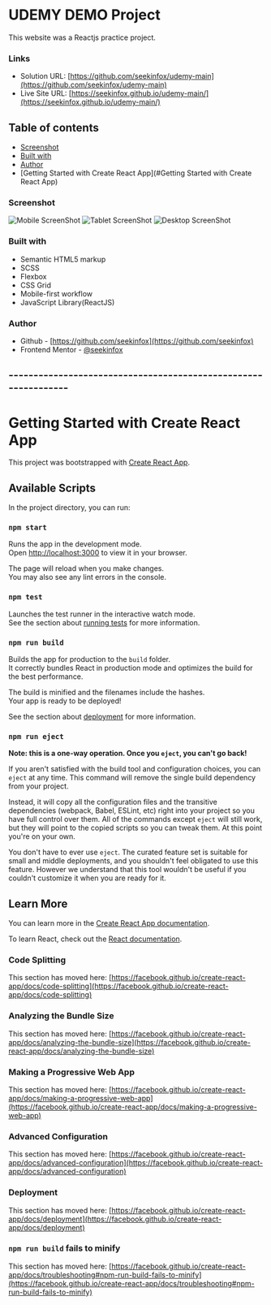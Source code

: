 # UDEMY DEMO Project

This website was a Reactjs practice project. 

### Links 

- Solution URL: [https://github.com/seekinfox/udemy-main](https://github.com/seekinfox/udemy-main)
- Live Site URL: [https://seekinfox.github.io/udemy-main/](https://seekinfox.github.io/udemy-main/)

## Table of contents

  - [Screenshot](#screenshot)
  - [Built with](#built-with)
  - [Author](#author)
  - [Getting Started with Create React App](#Getting Started with Create React App)

### Screenshot
![Mobile ScreenShot](https://github.com/seekinfox/udemy-main/blob/main/src/images/Screenshots/Screenshot%202021-12-23%20at%2015-36-27%20React%20App.png?raw=true)
![Tablet ScreenShot](https://github.com/seekinfox/udemy-main/blob/main/src/images/Screenshots/Screenshot%202021-12-23%20at%2015-38-02%20React%20App.png?raw=true)
![Desktop ScreenShot](https://github.com/seekinfox/udemy-main/blob/main/src/images/Screenshots/Screenshot%202021-12-23%20at%2015-39-01%20React%20App.png?raw=true)


### Built with

- Semantic HTML5 markup
- SCSS
- Flexbox
- CSS Grid
- Mobile-first workflow
- JavaScript Library(ReactJS)

### Author

- Github - [https://github.com/seekinfox](https://github.com/seekinfox)
- Frontend Mentor - [@seekinfox](https://www.frontendmentor.io/profile/seekinfox)

## ---------------------------------------------------------------

# Getting Started with Create React App

This project was bootstrapped with [Create React App](https://github.com/facebook/create-react-app).

## Available Scripts

In the project directory, you can run:

### `npm start`

Runs the app in the development mode.\
Open [http://localhost:3000](http://localhost:3000) to view it in your browser.

The page will reload when you make changes.\
You may also see any lint errors in the console.

### `npm test`

Launches the test runner in the interactive watch mode.\
See the section about [running tests](https://facebook.github.io/create-react-app/docs/running-tests) for more information.

### `npm run build`

Builds the app for production to the `build` folder.\
It correctly bundles React in production mode and optimizes the build for the best performance.

The build is minified and the filenames include the hashes.\
Your app is ready to be deployed!

See the section about [deployment](https://facebook.github.io/create-react-app/docs/deployment) for more information.

### `npm run eject`

**Note: this is a one-way operation. Once you `eject`, you can't go back!**

If you aren't satisfied with the build tool and configuration choices, you can `eject` at any time. This command will remove the single build dependency from your project.

Instead, it will copy all the configuration files and the transitive dependencies (webpack, Babel, ESLint, etc) right into your project so you have full control over them. All of the commands except `eject` will still work, but they will point to the copied scripts so you can tweak them. At this point you're on your own.

You don't have to ever use `eject`. The curated feature set is suitable for small and middle deployments, and you shouldn't feel obligated to use this feature. However we understand that this tool wouldn't be useful if you couldn't customize it when you are ready for it.

## Learn More

You can learn more in the [Create React App documentation](https://facebook.github.io/create-react-app/docs/getting-started).

To learn React, check out the [React documentation](https://reactjs.org/).

### Code Splitting

This section has moved here: [https://facebook.github.io/create-react-app/docs/code-splitting](https://facebook.github.io/create-react-app/docs/code-splitting)

### Analyzing the Bundle Size

This section has moved here: [https://facebook.github.io/create-react-app/docs/analyzing-the-bundle-size](https://facebook.github.io/create-react-app/docs/analyzing-the-bundle-size)

### Making a Progressive Web App

This section has moved here: [https://facebook.github.io/create-react-app/docs/making-a-progressive-web-app](https://facebook.github.io/create-react-app/docs/making-a-progressive-web-app)

### Advanced Configuration

This section has moved here: [https://facebook.github.io/create-react-app/docs/advanced-configuration](https://facebook.github.io/create-react-app/docs/advanced-configuration)

### Deployment

This section has moved here: [https://facebook.github.io/create-react-app/docs/deployment](https://facebook.github.io/create-react-app/docs/deployment)

### `npm run build` fails to minify

This section has moved here: [https://facebook.github.io/create-react-app/docs/troubleshooting#npm-run-build-fails-to-minify](https://facebook.github.io/create-react-app/docs/troubleshooting#npm-run-build-fails-to-minify)
